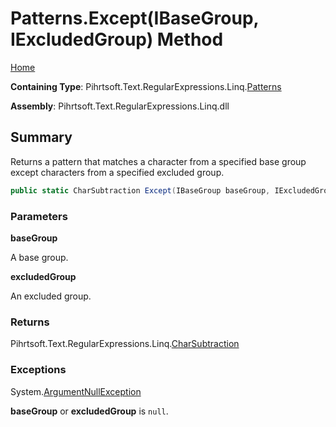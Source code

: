 # Patterns\.Except\(IBaseGroup, IExcludedGroup\) Method

[Home](../../../../../../README.md)

**Containing Type**: Pihrtsoft\.Text\.RegularExpressions\.Linq\.[Patterns](../README.md)

**Assembly**: Pihrtsoft\.Text\.RegularExpressions\.Linq\.dll

## Summary

Returns a pattern that matches a character from a specified base group except characters from a specified excluded group\.

```csharp
public static CharSubtraction Except(IBaseGroup baseGroup, IExcludedGroup excludedGroup)
```

### Parameters

**baseGroup**

A base group\.

**excludedGroup**

An excluded group\.

### Returns

Pihrtsoft\.Text\.RegularExpressions\.Linq\.[CharSubtraction](../../CharSubtraction/README.md)

### Exceptions

System\.[ArgumentNullException](https://docs.microsoft.com/en-us/dotnet/api/system.argumentnullexception)

**baseGroup** or **excludedGroup** is `null`\.

